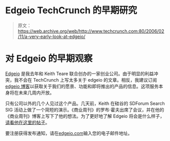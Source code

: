 # Edgeio TechCrunch 的早期研究

> 原文：<https://web.archive.org/web/http://www.techcrunch.com:80/2006/02/11/a-very-early-look-at-edgeio/>

# 对 Edgeio 的早期观察

 [](https://web.archive.org/web/20221130203346/http://www.edgeio.com/) [Edgeio](https://web.archive.org/web/20221130203346/http://www.edgeio.com/) 是我去年和 Keith Teare 联合创办的一家创业公司。由于明显的利益冲突，我不会在 TechCrunch 上写太多关于 edgeio 的文章。相反，我建议订阅 [edgeio 博客](https://web.archive.org/web/20221130203346/http://blog.edgeio.com/)以获取关于我们的愿景、功能和即将推出的产品的信息。这项服务本身将在未来几周内开放。

只有公司以外的几个人见过这个产品。几天前，Keith 在硅谷的 SDForum Search SIG 活动上做了一个简短的演示。《商业周刊》的罗布·霍夫出席了会议，并在他的《商业周刊》博客上写下了他的想法。为了更好地了解 Edgeio 将会是什么样子，[请看他在这里的帖子](https://web.archive.org/web/20221130203346/http://blogs.businessweek.com/the_thread/techbeat/archives/2006/02/edgeio_edges_ou.html)。

要注册获得发布通知，请在[edgeio.com](https://web.archive.org/web/20221130203346/http://www.edgeio.com/)输入您的电子邮件地址。